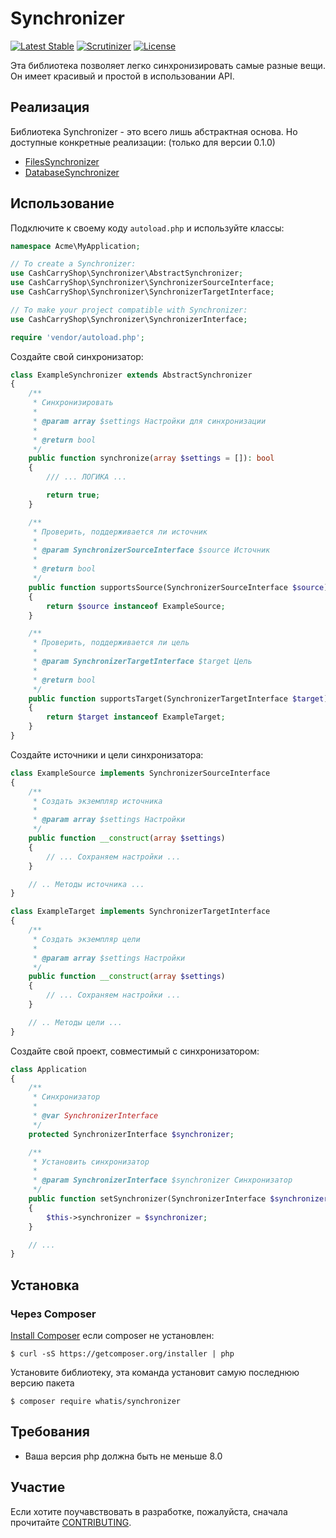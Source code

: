 Synchronizer
================

[![Latest Stable](http://img.shields.io/packagist/v/flamecore/synchronizer.svg)](https://packagist.org/packages/flamecore/synchronizer)
[![Scrutinizer](http://img.shields.io/scrutinizer/g/flamecore/synchronizer.svg)](https://scrutinizer-ci.com/g/flamecore/synchronizer)
[![License](http://img.shields.io/packagist/l/flamecore/synchronizer.svg)](https://packagist.org/packages/flamecore/synchronizer)

Эта библиотека позволяет легко синхронизировать самые разные вещи. Он имеет красивый и простой в использовании API.

Реализация
------------

Библиотека Synchronizer - это всего лишь абстрактная основа. Но доступные конкретные реализации: (только для версии 0.1.0)

* [FilesSynchronizer](https://github.com/FlameCore/FilesSynchronizer)
* [DatabaseSynchronizer](https://github.com/FlameCore/DatabaseSynchronizer)


Использование
----------------

Подключите к своему коду `autoload.php` и используйте классы:

```php
namespace Acme\MyApplication;

// To create a Synchronizer:
use CashCarryShop\Synchronizer\AbstractSynchronizer;
use CashCarryShop\Synchronizer\SynchronizerSourceInterface;
use CashCarryShop\Synchronizer\SynchronizerTargetInterface;

// To make your project compatible with Synchronizer:
use CashCarryShop\Synchronizer\SynchronizerInterface;

require 'vendor/autoload.php';
```

Создайте свой синхронизатор:

```php
class ExampleSynchronizer extends AbstractSynchronizer
{
    /**
     * Синхронизировать
     *
     * @param array $settings Настройки для синхронизации
     *
     * @return bool
     */
    public function synchronize(array $settings = []): bool
    {
        /// ... ЛОГИКА ...

        return true;
    }

    /**
     * Проверить, поддерживается ли источник
     *
     * @param SynchronizerSourceInterface $source Источник
     *
     * @return bool
     */
    public function supportsSource(SynchronizerSourceInterface $source): bool
    {
        return $source instanceof ExampleSource;
    }

    /**
     * Проверить, поддерживается ли цель
     *
     * @param SynchronizerTargetInterface $target Цель
     *
     * @return bool
     */
    public function supportsTarget(SynchronizerTargetInterface $target): bool
    {
        return $target instanceof ExampleTarget;
    }
}
```

Создайте источники и цели синхронизатора:

```php
class ExampleSource implements SynchronizerSourceInterface
{
    /**
     * Создать экземпляр источника
     *
     * @param array $settings Настройки
     */
    public function __construct(array $settings)
    {
        // ... Сохраняем настройки ...
    }

    // .. Методы источника ...
}

class ExampleTarget implements SynchronizerTargetInterface
{
    /**
     * Создать экземпляр цели
     *
     * @param array $settings Настройки
     */
    public function __construct(array $settings)
    {
        // ... Сохраняем настройки ...
    }

    // .. Методы цели ...
}
```

Создайте свой проект, совместимый с синхронизатором:

```php
class Application
{
    /**
     * Синхронизатор
     *
     * @var SynchronizerInterface
     */
    protected SynchronizerInterface $synchronizer;

    /**
     * Установить синхронизатор
     *
     * @param SynchronizerInterface $synchronizer Синхронизатор
     */
    public function setSynchronizer(SynchronizerInterface $synchronizer): static
    {
        $this->synchronizer = $synchronizer;
    }

    // ...
}
```


Установка
-----------

### Через Composer

[Install Composer](https://getcomposer.org/doc/00-intro.md#installation-linux-unix-osx) если composer не установлен:

    $ curl -sS https://getcomposer.org/installer | php

Установите библиотеку, эта команда установит самую последнюю версию пакета

    $ composer require whatis/synchronizer


Требования
------------

* Ваша версия php должна быть не меньше 8.0


Участие
---------

Если хотите поучавствовать в разработке, пожалуйста, сначала прочитайте [CONTRIBUTING](CONTRIBUTING.md).
